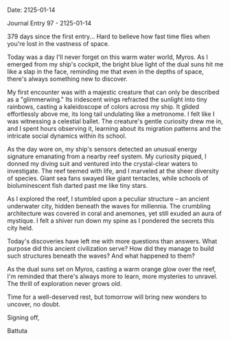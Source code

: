 Date: 2125-01-14

Journal Entry 97 - 2125-01-14

379 days since the first entry... Hard to believe how fast time flies when you're lost in the vastness of space.

Today was a day I'll never forget on this warm water world, Myros. As I emerged from my ship's cockpit, the bright blue light of the dual suns hit me like a slap in the face, reminding me that even in the depths of space, there's always something new to discover.

My first encounter was with a majestic creature that can only be described as a "glimmerwing." Its iridescent wings refracted the sunlight into tiny rainbows, casting a kaleidoscope of colors across my ship. It glided effortlessly above me, its long tail undulating like a metronome. I felt like I was witnessing a celestial ballet. The creature's gentle curiosity drew me in, and I spent hours observing it, learning about its migration patterns and the intricate social dynamics within its school.

As the day wore on, my ship's sensors detected an unusual energy signature emanating from a nearby reef system. My curiosity piqued, I donned my diving suit and ventured into the crystal-clear waters to investigate. The reef teemed with life, and I marveled at the sheer diversity of species. Giant sea fans swayed like giant tentacles, while schools of bioluminescent fish darted past me like tiny stars.

As I explored the reef, I stumbled upon a peculiar structure – an ancient underwater city, hidden beneath the waves for millennia. The crumbling architecture was covered in coral and anemones, yet still exuded an aura of mystique. I felt a shiver run down my spine as I pondered the secrets this city held.

Today's discoveries have left me with more questions than answers. What purpose did this ancient civilization serve? How did they manage to build such structures beneath the waves? And what happened to them?

As the dual suns set on Myros, casting a warm orange glow over the reef, I'm reminded that there's always more to learn, more mysteries to unravel. The thrill of exploration never grows old.

Time for a well-deserved rest, but tomorrow will bring new wonders to uncover, no doubt.

Signing off,

Battuta